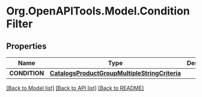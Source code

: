 
# Org.OpenAPITools.Model.ConditionFilter

## Properties

Name | Type | Description | Notes
------------ | ------------- | ------------- | -------------
**CONDITION** | [**CatalogsProductGroupMultipleStringCriteria**](.md) |  | 

[[Back to Model list]](../README.md#documentation-for-models)
[[Back to API list]](../README.md#documentation-for-api-endpoints)
[[Back to README]](../README.md)

